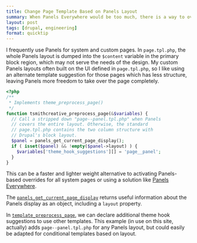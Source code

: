 ```yaml
---
title: Change Page Template Based on Panels Layout
summary: When Panels Everywhere would be too much, there is a way to override Drupal's page template for pages powered by Panels, leaving a more robust template for system pages.
layout: post
tags: [drupal, engineering]
format: quicktip
---
```


I frequently use Panels for system and custom pages. In `page.tpl.php`,
the whole Panels layout is dumped into the `$content` variable in the primary
block region, which may not serve the needs of the design. My custom Panels
layouts often built on the UI defined in `page.tpl.php`, so I like
using an alternate template suggestion for those pages which has less structure,
leaving Panels more freedom to take over the page completely.

``` php
<?php
/**
 * Implements theme_preprocess_page()
 */
function tsmithcreative_preprocess_page(&$variables) {
  // Call a stripped down "page--panel.tpl.php" when Panels
  // covers the entire layout. Otherwise, the standard
  // page.tpl.php contains the two column structure with
  // Drupal's block layout.
  $panel = panels_get_current_page_display();
  if ( isset($panel) && !empty($panel->layout) ) {
    $variables['theme_hook_suggestions'][] = 'page__panel';
  }
}
```

<!-- more -->

This can be a faster and lighter weight alternative to activating Panels-based
overrides for all system pages or using a solution like
[Panels Everywhere](https://drupal.org/project/panels_everywhere).

The [`panels_get_current_page_display`](http://drupalcontrib.org/api/drupal/contributions%21panels%21panels.module/function/panels_get_current_page_display/7)
returns useful information about the Panels display as an object, including a
`layout` property.

In [`template_preprocess_page`](https://api.drupal.org/api/drupal/includes%21theme.inc/function/template_preprocess_page/7),
we can declare additional theme hook suggestions to use other templates. This
example (in use on this site, actually) adds `page--panel.tpl.php` for any
Panels layout, but could easily be adapted for conditional templates based
on layout.
